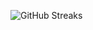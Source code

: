 ![GitHub Streaks](https://github-streaks-mqc9.onrender.com/streak/happilli/image?theme=midnight&cache_bust=1743003251)
